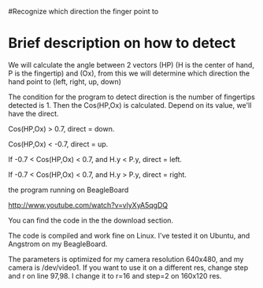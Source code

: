 #Recognize which direction the finger point to

# Brief description on how to detect #

We will calculate the angle between 2 vectors (HP) (H is the center of hand, P is the fingertip) and (Ox), from this we will determine which direction the hand point to (left, right, up, down)

The condition for the program to detect direction is the number of fingertips detected is 1. Then the Cos(HP,Ox) is calculated. Depend on its value, we'll have the direct.

Cos(HP,Ox) > 0.7, direct = down.

Cos(HP,Ox) < -0.7, direct = up.

If -0.7 < Cos(HP,Ox) < 0.7, and H.y < P.y, direct = left.

If -0.7 < Cos(HP,Ox) < 0.7, and H.y > P.y, direct = right.

the program running on BeagleBoard

http://www.youtube.com/watch?v=vlyXyA5qgDQ

You can find the code in the the download section.

The code is compiled and work fine on Linux. I've tested it on Ubuntu, and Angstrom on my BeagleBoard.

The parameters is optimized for my camera resolution 640x480, and my camera is /dev/video1. If you want to use it on a different res, change step and r on line 97,98. I change it to r=16 and step=2 on 160x120 res.